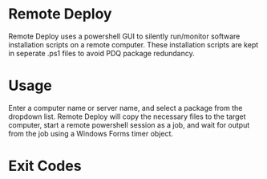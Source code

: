 # Remote Deploy
Remote Deploy uses a powershell GUI to silently run/monitor software installation scripts on a remote computer. These installation scripts are kept in seperate .ps1 files to avoid PDQ package redundancy.

# Usage
Enter a computer name or server name, and select a package from the dropdown list. Remote Deploy will copy the necessary files to the target computer, start a remote powershell session as a job, and wait for output from the job using a Windows Forms timer object.

# Exit Codes
